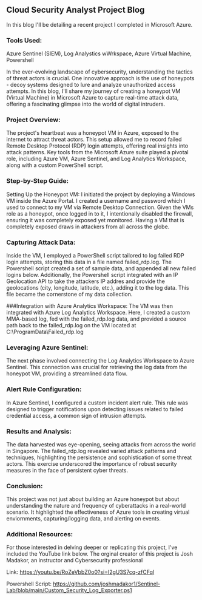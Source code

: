 ## Cloud Security Analyst Project Blog

In this blog I'll be detailing a recent project I completed in Microsoft Azure.

### Tools Used: 
Azure Sentinel (SIEM), Log Analystics wWrkspace, Azure Virtual Machine, Powershell

In the ever-evolving landscape of cybersecurity, understanding the tactics of threat actors is crucial. One innovative approach is the use of honeypots - decoy systems 
designed to lure and analyze unauthorized access attempts. In this blog, I'll share my journey of creating a honeypot VM (Virtual Machine) in Microsoft Azure to capture 
real-time attack data, offering a fascinating glimpse into the world of digital intruders.

### Project Overview:
The project's heartbeat was a honeypot VM in Azure, exposed to the internet to attract threat actors. This setup allowed me to record failed Remote Desktop Protocol (RDP) 
login attempts, offering real insights into attack patterns. Key tools from the Microsoft Azure suite played a pivotal role, including Azure VM, Azure Sentinel, and Log 
Analytics Workspace, along with a custom PowerShell script.

### Step-by-Step Guide:

Setting Up the Honeypot VM:
I initiated the project by deploying a Windows VM inside the Azure Portal. I created a username and password which I used to connect to my VM via Remote Desktop Connection. 
Given the VMs role as a honeypot, once logged in to it, I intentionally disabled the firewall, ensuring it was completely exposed yet monitored. Having a VM that is completely 
exposed draws in attackers from all across the globe.

### Capturing Attack Data:
Inside the VM, I employed a PowerShell script tailored to log failed RDP login attempts, storing this data in a file named failed_rdp.log. The Powershell script created a set of 
sample data, and appended all new failed logins below. Additionally, the Powershell script integrated with an IP Geolocation API to take the attackers IP addres and 
provide the geolocations (city, longitude, latitude, etc.), adding it to the log data. This file became the cornerstone of my data collection.

###Integration with Azure Analytics Workspace:
The VM was then integrated with Azure Log Analytics Workspace. Here, I created a custom MMA-based log, fed with the failed_rdp.log data, and provided a source path back to the failed_rdp.log 
on the VM located at C:\ProgramData\Failed_rdp.log

### Leveraging Azure Sentinel:
The next phase involved connecting the Log Analytics Workspace to Azure Sentinel. This connection was crucial for retrieving the log data from the honeypot VM, providing 
a streamlined data flow.

### Alert Rule Configuration:
In Azure Sentinel, I configured a custom incident alert rule. This rule was designed to trigger notifications upon detecting issues related to failed credential access, 
a common sign of intrusion attempts.

### Results and Analysis:
The data harvested was eye-opening, seeing attacks from across the world in Singapore. The failed_rdp.log revealed varied attack patterns and techniques, highlighting the persistence 
and sophistication of some threat actors. This exercise underscored the importance of robust security measures in the face of persistent cyber threats.

### Conclusion:
This project was not just about building an Azure honeypot but about understanding the nature and frequency of cyberattacks in a real-world scenario. It highlighted the effectiveness 
of Azure tools in creating virtual enviornments, capturing/logging data, and alerting on events.

### Additional Resources:
For those interested in delving deeper or replicating this project, I've included the YouTube link below. The orginal creator of this project is Josh Madakor, an instructor 
and Cybersecurity professional

Link: https://youtu.be/RoZeVbbZ0o0?si=l2gU3S7cq-zfCFql

Powershell Script: https://github.com/joshmadakor1/Sentinel-Lab/blob/main/Custom_Security_Log_Exporter.ps1

